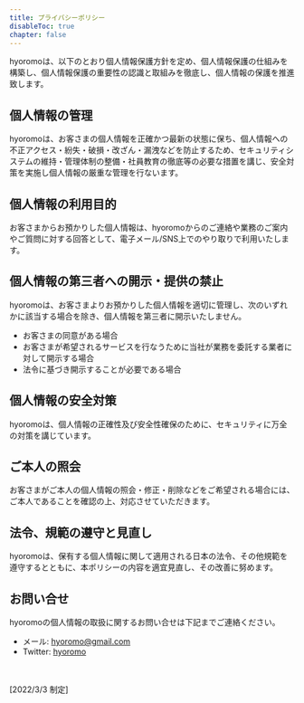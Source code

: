 ```yaml
---
title: プライバシーポリシー
disableToc: true
chapter: false
---
```


hyoromoは、以下のとおり個人情報保護方針を定め、個人情報保護の仕組みを構築し、個人情報保護の重要性の認識と取組みを徹底し、個人情報の保護を推進致します。

## 個人情報の管理

hyoromoは、お客さまの個人情報を正確かつ最新の状態に保ち、個人情報への不正アクセス・紛失・破損・改ざん・漏洩などを防止するため、セキュリティシステムの維持・管理体制の整備・社員教育の徹底等の必要な措置を講じ、安全対策を実施し個人情報の厳重な管理を行ないます。

## 個人情報の利用目的

お客さまからお預かりした個人情報は、hyoromoからのご連絡や業務のご案内やご質問に対する回答として、電子メール/SNS上でのやり取りで利用いたします。

## 個人情報の第三者への開示・提供の禁止

hyoromoは、お客さまよりお預かりした個人情報を適切に管理し、次のいずれかに該当する場合を除き、個人情報を第三者に開示いたしません。
- お客さまの同意がある場合
- お客さまが希望されるサービスを行なうために当社が業務を委託する業者に対して開示する場合
- 法令に基づき開示することが必要である場合

## 個人情報の安全対策
hyoromoは、個人情報の正確性及び安全性確保のために、セキュリティに万全の対策を講じています。

## ご本人の照会
お客さまがご本人の個人情報の照会・修正・削除などをご希望される場合には、ご本人であることを確認の上、対応させていただきます。

## 法令、規範の遵守と見直し
hyoromoは、保有する個人情報に関して適用される日本の法令、その他規範を遵守するとともに、本ポリシーの内容を適宜見直し、その改善に努めます。

## お問い合せ
hyoromoの個人情報の取扱に関するお問い合せは下記までご連絡ください。
- メール: hyoromo@gmail.com
- Twitter: [hyoromo](https://twitter.com/hyoromo)

<br><br>
[2022/3/3 制定]